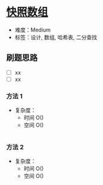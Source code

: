 # [快照数组](https://leetcode-cn.com/problems/snapshot-array/)

- 难度：Medium
- 标签：设计, 数组, 哈希表, 二分查找

## 刷题思路

- [ ] xx
- [ ] xx

### 方法 1

- 复杂度：
    - 时间 O()
    - 空间 O()

``` js

```

### 方法 2

- 复杂度：
    - 时间 O()
    - 空间 O()

``` js

```
